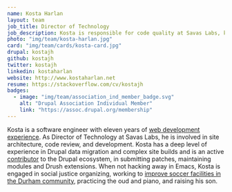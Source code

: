 ```yaml
---
name: Kosta Harlan
layout: team
job_title: Director of Technology
job_description: Kosta is responsible for code quality at Savas Labs, keeping up to date with emerging technologies and ensuring our team follows best practices.
photo: "img/team/kosta-harlan.jpg"
card: "img/team/cards/kosta-card.jpg"
drupal: kostajh
github: kostajh
twitter: kostajh
linkedin: kostaharlan
website: http://www.kostaharlan.net
resume: https://stackoverflow.com/cv/kostajh
badges:
  - image: "img/team/association_ind_member_badge.svg"
    alt: "Drupal Association Individual Member"
    link: "https://assoc.drupal.org/membership"
---
```

Kosta is a software engineer with eleven years of [web development experience](http://resume.kostaharlan.net). As Director of Technology at Savas Labs, he is involved in site architecture, code review, and development. Kosta has a deep level of experience in Drupal data migration and complex site builds and is an active <a href="https://www.drupal.org/user/209141">contributor</a> to the Drupal ecosystem, in submitting patches, maintaining modules and Drush extensions. When not hacking away in Emacs, Kosta is engaged in social justice organizing, working to [improve soccer facilities in the Durham community](https://www.durhamatletico.com), practicing the oud and piano, and raising his son.

